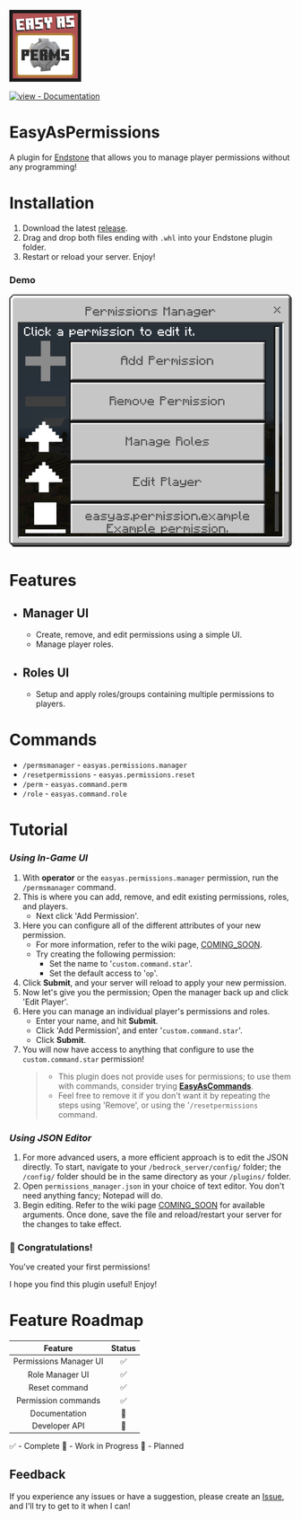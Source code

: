 <a href="../../"><img src="./images/badge.png?raw=true" width="128"></a><br>
<div align="left">
  
[![view - Documentation](https://img.shields.io/badge/view-Documentation-blue?style=for-the-badge)](../../wiki/ "Go to project documentation")

</div>

# EasyAsPermissions
A plugin for [Endstone](https://github.com/EndstoneMC/endstone) that allows you to manage player permissions without any programming!

# Installation
1) Download the latest [release](../../releases).
2) Drag and drop both files ending with `.whl` into your Endstone plugin folder.
3) Restart or reload your server. Enjoy!

### Demo
<img src="./images/mdemo.png?raw=true">

# Features
- ## Manager UI
  - Create, remove, and edit permissions using a simple UI.
  - Manage player roles.
- ## Roles UI
  - Setup and apply roles/groups containing multiple permissions to players.

# Commands
- `/permsmanager` - `easyas.permissions.manager`
- `/resetpermissions` - `easyas.permissions.reset`
- `/perm` - `easyas.command.perm`
- `/role` - `easyas.command.role`

# Tutorial
### *Using In-Game UI*
1) With **operator** or the `easyas.permissions.manager` permission, run the `/permsmanager` command.
2) This is where you can add, remove, and edit existing permissions, roles, and players.
   - Next click 'Add Permission'.
3) Here you can configure all of the different attributes of your new permission.
   - For more information, refer to the wiki page, [COMING_SOON](../../wiki/Command-Attributes).
   - Try creating the following permission:
     - Set the name to '`custom.command.star`'.
     - Set the default access to '`op`'.
5) Click **Submit**, and your server will reload to apply your new permission.
6) Now let's give you the permission; Open the manager back up and click 'Edit Player'.
7) Here you can manage an individual player's permissions and roles.
   - Enter your name, and hit **Submit**.
   - Click 'Add Permission', and enter '`custom.command.star`'.
   - Click **Submit**.
9) You will now have access to anything that configure to use the `custom.command.star` permission!
   > - This plugin does not provide uses for permissions; to use them with commands, consider trying **[EasyAsCommands](../../../EasyAsCommands/)**.
   > - Feel free to remove it if you don't want it by repeating the steps using 'Remove', or using the '`/resetpermissions` command.

### *Using JSON Editor*
1) For more advanced users, a more efficient approach is to edit the JSON directly.
To start, navigate to your `/bedrock_server/config/` folder; the `/config/` folder should be in the same directory as your `/plugins/` folder.
2) Open `permissions_manager.json` in your choice of text editor. You don't need anything fancy; Notepad will do.
3) Begin editing. Refer to the wiki page [COMING_SOON](../../wiki/JSON-Arguments) for available arguments.
Once done, save the file and reload/restart your server for the changes to take effect.

### 🥳 Congratulations!
You've created your first permissions!

I hope you find this plugin useful! Enjoy!

# Feature Roadmap
**Feature**|**Status**
:-----:|:-----:
Permissions Manager UI|✅
Role Manager UI|✅
Reset command|✅
Permission commands|✅
Documentation|🔷
Developer API|🔷

✅ - Complete
🔷 - Work in Progress
🔶 - Planned

## Feedback
If you experience any issues or have a suggestion, please create an [Issue](../../issues), and I'll try to get to it when I can!

